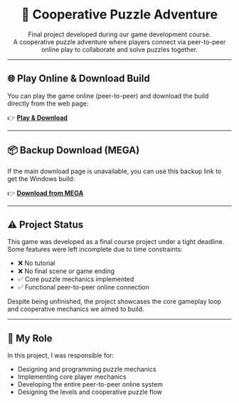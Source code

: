 <h1 align="center">🧩 Cooperative Puzzle Adventure</h1>

<p align="center">
  Final project developed during our game development course.<br>
  A cooperative puzzle adventure where players connect via peer-to-peer online play to collaborate and solve puzzles together.
</p>

---

## 🌐 Play Online & Download Build

You can play the game online (peer-to-peer) and download the build directly from the web page:

👉 <a href="https://tu-pagina-web-del-juego.com" target="_blank"><strong>Play & Download</strong></a>

---

## 📦 Backup Download (MEGA)

If the main download page is unavailable, you can use this backup link to get the Windows build:

👉 <a href="https://mega.nz/your-download-link" target="_blank"><strong>Download from MEGA</strong></a>

---

## ⚠️ Project Status

This game was developed as a final course project under a tight deadline.  
Some features were left incomplete due to time constraints:

- ❌ No tutorial  
- ❌ No final scene or game ending  
- ✅ Core puzzle mechanics implemented  
- ✅ Functional peer-to-peer online connection

Despite being unfinished, the project showcases the core gameplay loop and cooperative mechanics we aimed to build.

---

## 🧩 My Role

In this project, I was responsible for:

- Designing and programming puzzle mechanics
- Implementing core player mechanics
- Developing the entire peer-to-peer online system
- Designing the levels and cooperative puzzle flow
